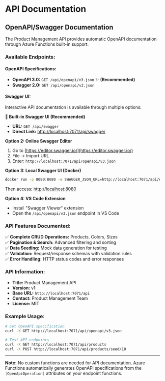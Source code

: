 # API Documentation

## OpenAPI/Swagger Documentation

The Product Management API provides automatic OpenAPI documentation through Azure Functions built-in support.

### Available Endpoints:

#### **OpenAPI Specifications:**
- **OpenAPI 3.0:** `GET /api/openapi/v3.json` ✨ **(Recommended)**
- **Swagger 2.0:** `GET /api/openapi/v2.json`

#### **Swagger UI:**
Interactive API documentation is available through multiple options:

**🎯 Built-in Swagger UI (Recommended)**
- **URL:** `GET /api/swagger` 
- **Direct Link:** [http://localhost:7071/api/swagger](http://localhost:7071/api/swagger)

**Option 2: Online Swagger Editor**
1. Go to [https://editor.swagger.io/](https://editor.swagger.io/)
2. File → Import URL
3. Enter: `http://localhost:7071/api/openapi/v3.json`

**Option 3: Local Swagger UI (Docker)**
```bash
docker run -p 8080:8080 -e SWAGGER_JSON_URL=http://localhost:7071/api/openapi/v3.json swaggerapi/swagger-ui
```
Then access: [http://localhost:8080](http://localhost:8080)

**Option 4: VS Code Extension**
- Install "Swagger Viewer" extension
- Open the `/api/openapi/v3.json` endpoint in VS Code

### API Features Documented:

✅ **Complete CRUD Operations:** Products, Colors, Sizes  
✅ **Pagination & Search:** Advanced filtering and sorting  
✅ **Data Seeding:** Mock data generation for testing  
✅ **Validation:** Request/response schemas with validation rules  
✅ **Error Handling:** HTTP status codes and error responses  

### API Information:
- **Title:** Product Management API
- **Version:** v1
- **Base URL:** `http://localhost:7071/api`
- **Contact:** Product Management Team
- **License:** MIT

### Example Usage:

```bash
# Get OpenAPI specification
curl -X GET http://localhost:7071/api/openapi/v3.json

# Test API endpoints
curl -X GET http://localhost:7071/api/products
curl -X POST http://localhost:7071/api/products/seed/10
```

---

**Note:** No custom functions are needed for API documentation. Azure Functions automatically generates OpenAPI specifications from the `[OpenApiOperation]` attributes on your endpoint functions.